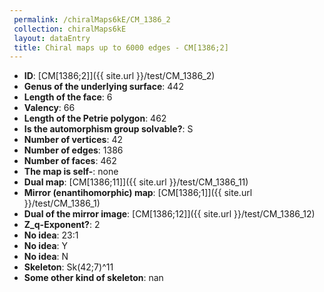 ```yaml
--- 
 permalink: /chiralMaps6kE/CM_1386_2 
 collection: chiralMaps6kE
 layout: dataEntry
 title: Chiral maps up to 6000 edges - CM[1386;2]
---
```


- **ID**: [CM[1386;2]]({{ site.url }}/test/CM_1386_2)
- **Genus of the underlying surface**: 442
- **Length of the face**: 6
- **Valency**: 66
- **Length of the Petrie polygon**: 462
- **Is the automorphism group solvable?**: S
- **Number of vertices**: 42
- **Number of edges**: 1386
- **Number of faces**: 462
- **The map is self-**: none
- **Dual map**: [CM[1386;11]]({{ site.url }}/test/CM_1386_11)
- **Mirror (enantihomorphic) map**: [CM[1386;1]]({{ site.url }}/test/CM_1386_1)
- **Dual of the mirror image**: [CM[1386;12]]({{ site.url }}/test/CM_1386_12)
- **Z_q-Exponent?**: 2
- **No idea**:  23:1
- **No idea**: Y
- **No idea**: N
- **Skeleton**: Sk(42;7)^11
- **Some other kind of skeleton**: nan
